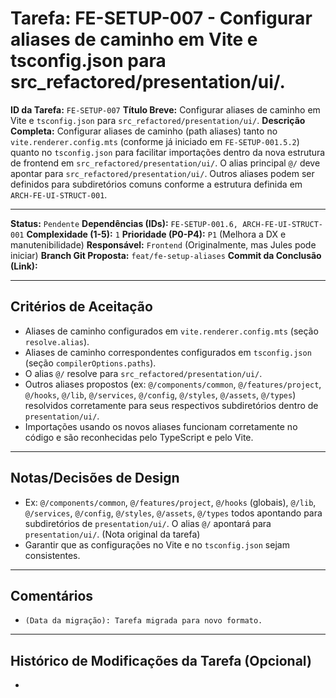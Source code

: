 # Tarefa: FE-SETUP-007 - Configurar aliases de caminho em Vite e tsconfig.json para src_refactored/presentation/ui/.

**ID da Tarefa:** `FE-SETUP-007`
**Título Breve:** Configurar aliases de caminho em Vite e `tsconfig.json` para `src_refactored/presentation/ui/`.
**Descrição Completa:**
Configurar aliases de caminho (path aliases) tanto no `vite.renderer.config.mts` (conforme já iniciado em `FE-SETUP-001.5.2`) quanto no `tsconfig.json` para facilitar importações dentro da nova estrutura de frontend em `src_refactored/presentation/ui/`. O alias principal `@/` deve apontar para `src_refactored/presentation/ui/`. Outros aliases podem ser definidos para subdiretórios comuns conforme a estrutura definida em `ARCH-FE-UI-STRUCT-001`.

---

**Status:** `Pendente`
**Dependências (IDs):** `FE-SETUP-001.6, ARCH-FE-UI-STRUCT-001`
**Complexidade (1-5):** `1`
**Prioridade (P0-P4):** `P1` (Melhora a DX e manutenibilidade)
**Responsável:** `Frontend` (Originalmente, mas Jules pode iniciar)
**Branch Git Proposta:** `feat/fe-setup-aliases`
**Commit da Conclusão (Link):**

---

## Critérios de Aceitação
- Aliases de caminho configurados em `vite.renderer.config.mts` (seção `resolve.alias`).
- Aliases de caminho correspondentes configurados em `tsconfig.json` (seção `compilerOptions.paths`).
- O alias `@/` resolve para `src_refactored/presentation/ui/`.
- Outros aliases propostos (ex: `@/components/common`, `@/features/project`, `@/hooks`, `@/lib`, `@/services`, `@/config`, `@/styles`, `@/assets`, `@/types`) resolvidos corretamente para seus respectivos subdiretórios dentro de `presentation/ui/`.
- Importações usando os novos aliases funcionam corretamente no código e são reconhecidas pelo TypeScript e pelo Vite.

---

## Notas/Decisões de Design
- Ex: `@/components/common`, `@/features/project`, `@/hooks` (globais), `@/lib`, `@/services`, `@/config`, `@/styles`, `@/assets`, `@/types` todos apontando para subdiretórios de `presentation/ui/`. O alias `@/` apontará para `presentation/ui/`. (Nota original da tarefa)
- Garantir que as configurações no Vite e no `tsconfig.json` sejam consistentes.

---

## Comentários
- `(Data da migração): Tarefa migrada para novo formato.`

---

## Histórico de Modificações da Tarefa (Opcional)
-
